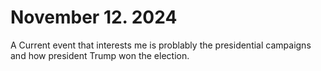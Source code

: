 # November 12. 2024
A Current event that interests me is problably the presidential campaigns and how president Trump won the election.
